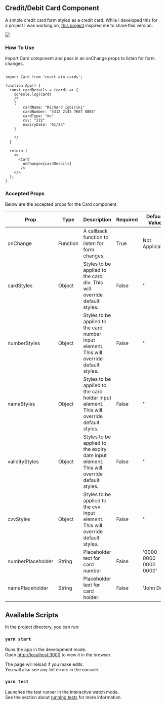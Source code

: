 ## Credit/Debit Card Component

A simple credit card form styled as a credit card. While I developed this for a project I was working on, [this project](https://github.com/muhammederdem/credit-card-form) inspired me to share this version.

![](demo.gif)

### How To Use

Import Card component and pass in an onChange props to listen for form changes.

```

import Card from 'react-atm-cards';

function App() {
  const cardDetails = (card) => {
    console.log(card)
    /*
    {
        cardName: "Richard Igbiriki"
        cardNumber: "5312 2145 7687 8854"
        cardType: "mc"
        cvv: "222"
        expiryDate: "01/23"
    }

    */
  }

  return (
    <>
      <Card
        onChange={cardDetails}
       />
    </>
  );
}

```

### Accepted Props

Below are the accepted props for the Card component.

| Prop              | Type     | Description                                                                               | Required | Default Value         |
| ----------------- | -------- | ----------------------------------------------------------------------------------------- | -------- | --------------------- |
| onChange          | Function | A callback function to listen for form changes.                                           | True     | Not Applicable        |
| cardStyles        | Object   | Styles to be applied to the card div. This will override default styles.                  | False    | ''                    |
| numberStyles      | Object   | Styles to be applied to the card number input element. This will override default styles. | False    | ''                    |
| nameStyles        | Object   | Styles to be applied to the card holder input element. This will override default styles. | False    | ''                    |
| validityStyles    | Object   | Styles to be applied to the expiry date input element. This will override default styles. | False    | ''                    |
| cvvStyles         | Object   | Styles to be applied to the cvv input element. This will override default styles.         | False    | ''                    |
| numberPlaceholder | String   | Placeholder text for card number                                                          | False    | '0000 0000 0000 0000' |
| namePlaceholder   | String   | Placeholder text for card holder.                                                         | False    | 'John Doe'            |

## Available Scripts

In the project directory, you can run:

### `yarn start`

Runs the app in the development mode.<br />
Open [http://localhost:3000](http://localhost:3000) to view it in the browser.

The page will reload if you make edits.<br />
You will also see any lint errors in the console.

### `yarn test`

Launches the test runner in the interactive watch mode.<br />
See the section about [running tests](https://facebook.github.io/create-react-app/docs/running-tests) for more information.
